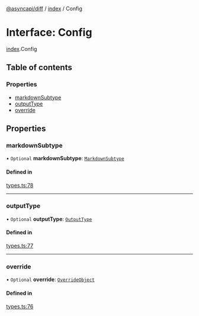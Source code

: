 [@asyncapi/diff](../README.md) / [index](../modules/index.md) / Config

# Interface: Config

[index](../modules/index.md).Config

## Table of contents

### Properties

- [markdownSubtype](index.Config.md#markdownsubtype)
- [outputType](index.Config.md#outputtype)
- [override](index.Config.md#override)

## Properties

### markdownSubtype

• `Optional` **markdownSubtype**: [`MarkdownSubtype`](../modules/index.md#markdownsubtype)

#### Defined in

[types.ts:78](https://github.com/asyncapi/diff/blob/218aa5e/src/types.ts#L78)

___

### outputType

• `Optional` **outputType**: [`OutputType`](../modules/index.md#outputtype)

#### Defined in

[types.ts:77](https://github.com/asyncapi/diff/blob/218aa5e/src/types.ts#L77)

___

### override

• `Optional` **override**: [`OverrideObject`](index.OverrideObject.md)

#### Defined in

[types.ts:76](https://github.com/asyncapi/diff/blob/218aa5e/src/types.ts#L76)
